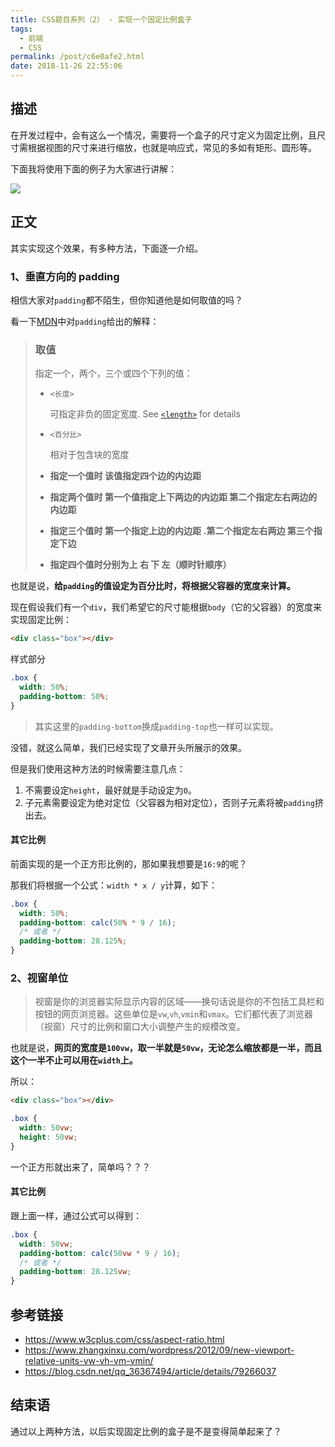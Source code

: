 ```yaml
---
title: CSS题目系列（2） - 实现一个固定比例盒子
tags:
  - 前端
  - CSS
permalink: /post/c6e0afe2.html
date: 2018-11-26 22:55:06
---
```


## 描述

在开发过程中，会有这么一个情况，需要将一个盒子的尺寸定义为固定比例，且尺寸需根据视图的尺寸来进行缩放，也就是响应式，常见的多如有矩形、圆形等。

下面我将使用下面的例子为大家进行讲解：

![](https://gd4ark-1258805822.cos.ap-guangzhou.myqcloud.com/images/006mS5wEgy1fxl6othpvtg31af0pxgtv.gif)

## 正文

其实实现这个效果，有多种方法，下面逐一介绍。

### 1、垂直方向的 padding

相信大家对`padding`都不陌生，但你知道他是如何取值的吗？

看一下[MDN](https://developer.mozilla.org/zh-CN/docs/Web/CSS/padding)中对`padding`给出的解释：

> ### 取值
>
> 指定一个，两个，三个或四个下列的值：
>
> - `<长度>`
>
>   可指定非负的固定宽度. See [`<length>`](https://developer.mozilla.org/zh-CN/docs/Web/CSS/length) for details
>
> - `<百分比>`
>
>   相对于包含块的宽度
>
> - **指定一个值时 该值指定四个边的内边距**
> - **指定两个值时 第一个值指定上下两边的内边距 第二个指定左右两边的内边距**
> - **指定三个值时 第一个指定上边的内边距** **.第二个指定左右两边 第三个指定下边**
> - **指定四个值时分别为上 右 下 左（顺时针顺序）**

也就是说，**给`padding`的值设定为百分比时，将根据父容器的宽度来计算。**

现在假设我们有一个`div`，我们希望它的尺寸能根据`body`（它的父容器）的宽度来实现固定比例：

```html
<div class="box"></div>
```

样式部分

```css
.box {
  width: 50%;
  padding-bottom: 50%;
}
```

> 其实这里的`padding-bottom`换成`padding-top`也一样可以实现。

没错，就这么简单，我们已经实现了文章开头所展示的效果。

但是我们使用这种方法的时候需要注意几点：

1. 不需要设定`height`，最好就是手动设定为`0`。
2. 子元素需要设定为绝对定位（父容器为相对定位），否则子元素将被`padding`挤出去。

#### 其它比例

前面实现的是一个正方形比例的，那如果我想要是`16:9`的呢？

那我们将根据一个公式：`width * x / y`计算，如下：

```css
.box {
  width: 50%;
  padding-bottom: calc(50% * 9 / 16);
  /* 或者 */
  padding-bottom: 28.125%;
}
```

### 2、视窗单位

> 视窗是你的浏览器实际显示内容的区域——换句话说是你的不包括工具栏和按钮的网页浏览器。这些单位是`vw`,`vh`,`vmin`和`vmax`。它们都代表了浏览器（视窗）尺寸的比例和窗口大小调整产生的规模改变。

也就是说，**网页的宽度是`100vw`，取一半就是`50vw`，无论怎么缩放都是一半，而且这个一半不止可以用在`width`上。**

所以：

```html
<div class="box"></div>
```

```css
.box {
  width: 50vw;
  height: 50vw;
}
```

一个正方形就出来了，简单吗？？？

#### 其它比例

跟上面一样，通过公式可以得到：

```css
.box {
  width: 50vw;
  padding-bottom: calc(50vw * 9 / 16);
  /* 或者 */
  padding-bottom: 28.125vw;
}
```

## 参考链接

- https://www.w3cplus.com/css/aspect-ratio.html
- https://www.zhangxinxu.com/wordpress/2012/09/new-viewport-relative-units-vw-vh-vm-vmin/
- https://blog.csdn.net/qq_36367494/article/details/79266037

## 结束语

通过以上两种方法，以后实现固定比例的盒子是不是变得简单起来了？
